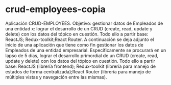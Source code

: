 # crud-employees-copia
Aplicación CRUD-EMPLOYEES. Objetivo: gestionar  datos de Empleados de una entidad x: lograr el desarrollo de un CRUD (create, read, update y delete) con los datos del tópico en cuestión. Todo ello a partir base: ReactJS; Redux-toolkit;React Router.
A continuación se deja adjunto el inicio de  una aplicación que tiene como fin gestionar los datos de Empleados de una entidad empresarial. Específicamente se procurará en un lapso de 5 días, lograr el desarrollo primordial de un CRUD (create, read, update y delete) con los datos del tópico en cuestión. Todo ello a partir base: ReactJS (librería frontend); Redux-toolkit (librería para manejo de estados de forma centralizada);React Router (librería para manejo de múltiples vistas y navegación entre las mismas).
